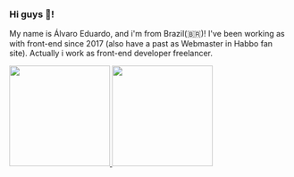 ### Hi guys 👋!

My name is Álvaro Eduardo, and i'm from Brazil(🇧🇷)! I've been working as with front-end since 2017 (also have a past as Webmaster in Habbo fan site). Actually i work as front-end developer freelancer.

<div>
  <a href="https://github.com/alvaroeduardo">
  <img height="180em" src="https://github-readme-stats.vercel.app/api?username=alvaroeduardo&show_icons=true&theme=dark&include_all_commits=true&count_private=true"/>
  <img height="180em" src="https://github-readme-stats.vercel.app/api/top-langs/?username=alvaroeduardo&layout=compact&langs_count=7&theme=dark"/>
</div>
